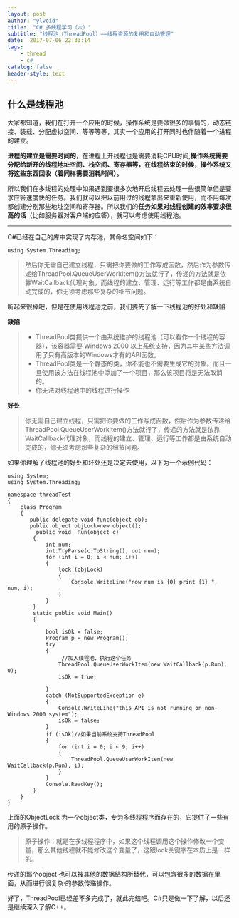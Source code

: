 ```yaml
---
layout: post
author: "ylvoid"
title:  "C# 多线程学习（六）"
subtitle: "线程池（ThreadPool）——线程资源的复用和自动管理"
date:  2017-07-06 22:33:14
tags:
    - thread
    - c#
catalog: false
header-style: text
---
```

什么是线程池
------

大家都知道，我们在打开一个应用的时候，操作系统是要做很多的事情的，动态链接、装载、分配虚拟空间、等等等等，其实一个应用的打开同时也伴随着一个进程的建立。

**进程的建立是需要时间的**，在进程上开线程也是需要消耗CPU时间,**操作系统需要分配给新开的线程地址空间、栈空间、寄存器等，在线程结束的时候，操作系统又将这些东西回收（着同样需要消耗时间）。**

  所以我们在多线程的处理中如果遇到要很多次地开启线程去处理一些很简单但是要求应答速度快的任务。我们就可以把以前用过的线程拿出来重新使用，而不用每次都创建分别那些地址空间和寄存器。所以我们的**任务如果对线程创建的效率要求很高的话**（比如服务器对客户端的应答），就可以考虑使用线程池。
  


----------
C#已经在自己的库中实现了内存池，其命名空间如下：

```
using System.Threading;

```

> 然后你无需自己建立线程，只需把你要做的工作写成函数，然后作为参数传递给ThreadPool.QueueUserWorkItem()方法就行了，传递的方法就是依靠WaitCallback代理对象，而线程的建立、管理、运行等工作都是由系统自动完成的，你无须考虑那些复杂的细节问题。

听起来很棒吧，但是在使用线程池之前，我们要先了解一下线程池的好处和缺陷

**缺陷**

>  - ThreadPool类提供一个由系统维护的线程池（可以看作一个线程的容器），该容器需要 Windows 2000 以上系统支持，因为其中某些方法调用了只有高版本的Windows才有的API函数。
>  - ThreadPool类是一个静态的类，你不能也不需要生成它的对象。而且一旦使用该方法在线程池中添加了一个项目，那么该项目将是无法取消的。
>  - 你无法对线程池中的线程进行操作

 


 **好处**
 

>你无需自己建立线程，只需把你要做的工作写成函数，然后作为参数传递给ThreadPool.QueueUserWorkItem()方法就行了，传递的方法就是依靠WaitCallback代理对象，而线程的建立、管理、运行等工作都是由系统自动完成的，你无须考虑那些复杂的细节问题。

如果你理解了线程池的好处和坏处还是决定去使用，以下为一个示例代码：

```
using System;
using System.Threading;

namespace threadTest
{
    class Program
    {
       public delegate void func(object ob);
       public object objLock=new object();
         public void  Run(object c)
        {
            int num;
            int.TryParse(c.ToString(), out num);
            for (int i = 0; i < num; i++)
            {
                lock (objLock)
                {
                    Console.WriteLine("now num is {0} print {1} ", num, i);
                }
            }
        }
        static public void Main()
        {
           
            bool isOk = false;
            Program p = new Program();
            try
            {
                 //加入线程池，执行这个任务
                ThreadPool.QueueUserWorkItem(new WaitCallback(p.Run), 0);
                isOk = true;

            }
            catch (NotSupportedException e)
            {
                Console.WriteLine("this API is not running on non-Windows 2000 system");
                isOk = false;
            }
            if (isOk)//如果当前系统支持ThreadPool
            {
                for (int i = 0; i < 9; i++)
                {
                    ThreadPool.QueueUserWorkItem(new WaitCallback(p.Run), i);
                }
            }
            Console.ReadKey();
        }
    }
}
```

上面的ObjectLock 为一个object类，专为多线程程序而存在的，它提供了一些有用的原子操作。

> 原子操作：就是在多线程程序中，如果这个线程调用这个操作修改一个变量，那么其他线程就不能修改这个变量了，这跟lock关键字在本质上是一样的。

传递的那个object 也可以被其他的数据结构所替代，可以包含很多的数据在里面，从而进行很复杂·的参数传递操作。

好了，ThreadPool已经差不多完成了，就此完结吧。C#只是做一下了解，以后还是继续深入了解C++。